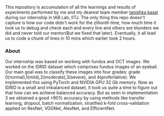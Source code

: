 This repository is accumulation of all the learnings and results of experiments performed by me and my dearest team member <a href="https://github.com/tanishkaa19">tanishka kasal</a> during our internship in IAB Lab, IITJ. The only thing this repo doesn't capture is how our code didn't work for the zillionth time, how much time it took us to debug and check each and every line and others are blunders we did and never told our mentor(But we fixed that later). Eventually, it all lead us to code a chunk of lines in 10 mins which earlier took 2 hours.<br>
<h3>About</h3>
Our internship was based on working with fundus and OCT images. We worked on the IDRID dataset which comprises fundus images of an eyeball. Our main goal was to classify these images into four grades: grade 0(normal),1(mild),2(moderate),3(severe), and 4(proferilative). We implemented this using PyTorch and NVIDIA GPU 32 Gb memory. Now as IDRID is a small and imbalanced dataset, it took us quite a time to figure out that how can we achieve balanced accuracy. But as seen in implementation 3 we obtained a good >90% accuracy by using methods like transfer learning, dropout, batch normalization, stratified k-fold cross-validation applied on ResNet, VGGNet, AlexNet, and EfficientNet.
